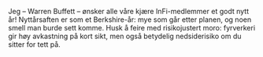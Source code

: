 Jeg – Warren Buffett – ønsker alle våre kjære InFi-medlemmer et godt nytt år!
Nyttårsaften er som et Berkshire-år: mye som går etter planen, og noen smell man burde sett komme.
Husk å feire med risikojustert moro: fyrverkeri gir høy avkastning på kort sikt, men også betydelig nedsiderisiko om du sitter for tett på.
